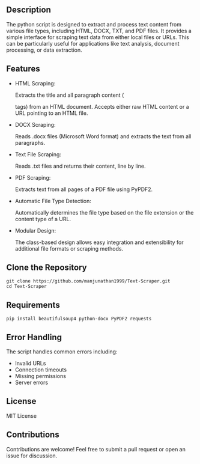 ## Description

The python script is designed to extract and process text content from various file types, including HTML, DOCX, TXT, and PDF files. It provides a simple interface for scraping text data from either local files or URLs. This can be particularly useful for applications like text analysis, document processing, or data extraction.

## Features
- HTML Scraping:

    Extracts the title and all paragraph content (<p> tags) from an HTML document.
    Accepts either raw HTML content or a URL pointing to an HTML file.

- DOCX Scraping:

    Reads .docx files (Microsoft Word format) and extracts the text from all paragraphs.

- Text File Scraping:

    Reads .txt files and returns their content, line by line.

- PDF Scraping:

    Extracts text from all pages of a PDF file using PyPDF2.

- Automatic File Type Detection:

    Automatically determines the file type based on the file extension or the content type of a URL.

- Modular Design:

    The class-based design allows easy integration and extensibility for additional file formats or scraping methods.

## Clone the Repository

    git clone https://github.com/manjunathan1999/Text-Scraper.git
    cd Text-Scraper

## Requirements

    pip install beautifulsoup4 python-docx PyPDF2 requests


## Error Handling

The script handles common errors including:
- Invalid URLs
- Connection timeouts
- Missing permissions
- Server errors

## License

MIT License

## Contributions

Contributions are welcome! Feel free to submit a pull request or open an issue for discussion.